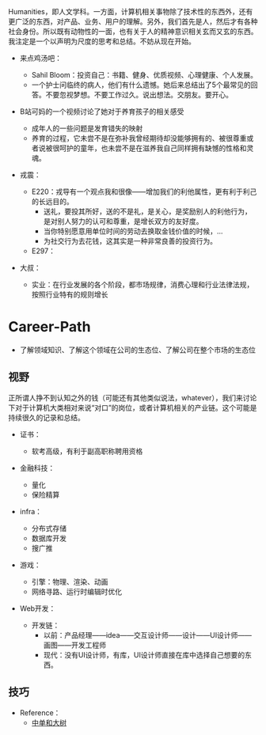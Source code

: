 Humanities，即人文学科。一方面，计算机相关事物除了技术性的东西外，还有更广泛的东西，对产品、业务、用户的理解。另外，我们首先是人，然后才有各种社会身份。所以既有动物性的一面，也有关于人的精神意识相关玄而又玄的东西。我注定是一个以声明为尺度的思考和总结。不妨从现在开始。

+ 来点鸡汤吧：
	+ Sahil Bloom：投资自己：书籍、健身、优质视频、心理健康、个人发展。
	+ 一个护士问临终的病人，他们有什么遗憾。她后来总结出了5个最常见的回答。不要忽视梦想。不要工作过久。说出想法。交朋友。要开心。

+ B站可妈的一个视频讨论了她对于养育孩子的相关感受
	+ 成年人的一些问题是发育错失的映射
	+ 养育的过程，它未尝不是在弥补我曾经期待却没能够拥有的、被很尊重或者说被很呵护的童年，也未尝不是在滋养我自己同样拥有缺憾的性格和灵魂。

+ 戎震：
	+ E220：戎导有一个观点我和很像——增加我们的利他属性，更有利于利己的长远目的。
		+ 送礼，要投其所好，送的不是礼，是关心，是奖励别人的利他行为，是对别人努力的认可和尊重，是增长双方的友好度。
		+ 当你特别愿意用单位时间的劳动去换取金钱价值的时候，...
		+ 为社交行为去花钱，这其实是一种非常良善的投资行为。
	+ E297：

+ 大叔：
	+ 实业：在行业发展的各个阶段，都市场规律，消费心理和行业法律法规，按照行业特有的规则增长

# Career-Path

+ 了解领域知识、了解这个领域在公司的生态位、了解公司在整个市场的生态位

## 视野

正所谓人挣不到认知之外的钱（可能还有其他类似说法，whatever），我们来讨论下对于计算机大类相对来说“对口”的岗位，或者计算机相关的产业链。这个可能是持续很久的记录和总结。

+ 证书：
	+ 软考高级，有利于副高职称聘用资格

+ 金融科技：
	+ 量化
	+ 保险精算

+ infra：
	+ 分布式存储
	+ 数据库开发
	+ 搜广推

+ 游戏：
	+ 引擎：物理、渲染、动画
	+ 网络寻路、运行时编辑时优化

+ Web开发：
	+ 开发链：
		+ 以前：产品经理——idea——交互设计师——设计——UI设计师——画图——开发工程师
		+ 现代：没有UI设计师，有库，UI设计师直接在库中选择自己想要的东西。

## 技巧

+ Reference：
	+ [中单和大树](https://www.bilibili.com/list/watchlater?bvid=BV1xN411J7oW&oid=491269250)
 
